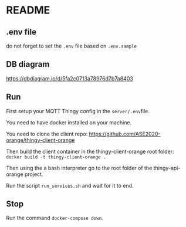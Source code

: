 # README

## .env file
do not forget to set the `.env` file based on `.env.sample`

## DB diagram
https://dbdiagram.io/d/5fa2c0713a78976d7b7a8403

## Run

First setup your MQTT Thingy config in the `server/.env`file.

You need to have docker installed on your machine.

You need to clone the client repo: https://github.com/ASE2020-orange/thingy-client-orange

Then build the client container in the thingy-client-orange root folder: `docker build -t thingy-client-orange .`

Then using the a bash interpreter go to the root folder of the thingy-api-orange project.

Run the script `run_services.sh` and wait for it to end.

## Stop

Run the command `docker-compose down`.
